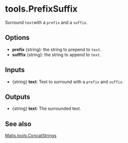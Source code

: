 # tools.PrefixSuffix


Surround `text`with a `prefix` and a `suffix`.

## Options
* __prefix__ {string}: the string to prepend to `text`.
* __sufffix__ {string}: the string to append to `text`.

## Inputs
* {string} __text__: Text to surround with a `prefix` and `suffix`.

## Outputs
* {string} __text__: The surrounded text.

## See also
[Matis.tools.ConcatStrings](tools.ConcatStrings.html)

